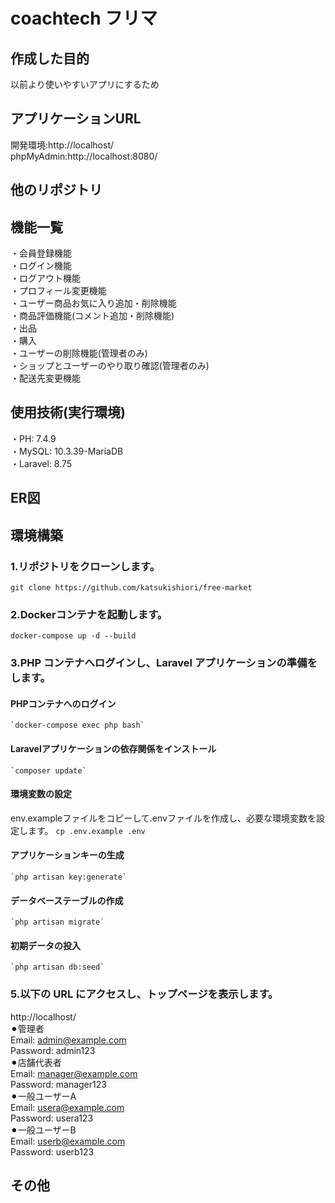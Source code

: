 # coachtech フリマ  
## 作成した目的  
以前より使いやすいアプリにするため
## アプリケーションURL  
開発環境:http://localhost/  
phpMyAdmin:http://localhost:8080/  
## 他のリポジトリ  
## 機能一覧  
・会員登録機能  
・ログイン機能  
・ログアウト機能  
・プロフィール変更機能  
・ユーザー商品お気に入り追加・削除機能  
・商品評価機能(コメント追加・削除機能)  
・出品  
・購入  
・ユーザーの削除機能(管理者のみ)  
・ショップとユーザーのやり取り確認(管理者のみ)  
・配送先変更機能  

## 使用技術(実行環境)  
・PH: 7.4.9  
・MySQL: 10.3.39-MariaDB  
・Laravel: 8.75  

## ER図  
## 環境構築  
### 1.リポジトリをクローンします。  
`git clone https://github.com/katsukishiori/free-market`    
  
### 2.Dockerコンテナを起動します。  
`docker-compose up -d --build`    
  
### 3.PHP コンテナへログインし、Laravel アプリケーションの準備をします。  
  #### PHPコンテナへのログイン
    `docker-compose exec php bash`  
  
  #### Laravelアプリケーションの依存関係をインストール  
    `composer update`  

  #### 環境変数の設定
  env.exampleファイルをコピーして.envファイルを作成し、必要な環境変数を設定します。
    `cp .env.example .env`  
  
  #### アプリケーションキーの生成  
    `php artisan key:generate`      

  #### データベーステーブルの作成   
    `php artisan migrate`    

  #### 初期データの投入  
    `php artisan db:seed`    

### 5.以下の URL にアクセスし、トップページを表示します。  
http://localhost/  
  ⚫︎管理者  
    Email: admin@example.com  
    Password: admin123  
  ⚫︎店舗代表者    
    Email: manager@example.com  
    Password: manager123  
  ⚫︎一般ユーザーA  
    Email: usera@example.com  
    Password: usera123  
  ⚫︎一般ユーザーB    
    Email: userb@example.com    
    Password: userb123 
    
  

  

## その他


